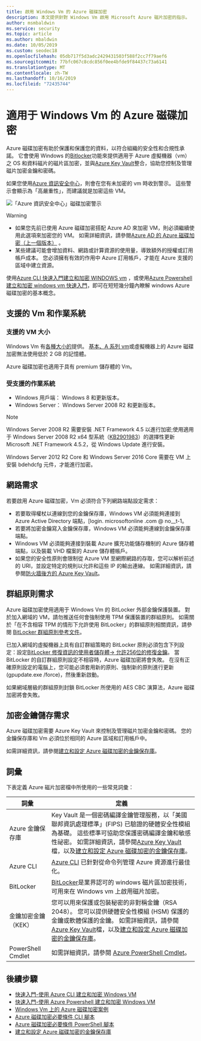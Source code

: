 ```yaml
---
title: 啟用 Windows Vm 的 Azure 磁碟加密
description: 本文提供針對 Windows Vm 啟用 Microsoft Azure 磁片加密的指示。
author: msmbaldwin
ms.service: security
ms.topic: article
ms.author: mbaldwin
ms.date: 10/05/2019
ms.custom: seodec18
ms.openlocfilehash: 05db717f5d3adc2429431503f588f2cc7f79aef6
ms.sourcegitcommit: 77bfc067c8cdc856f0ee4bfde9f84437c73a6141
ms.translationtype: MT
ms.contentlocale: zh-TW
ms.lasthandoff: 10/16/2019
ms.locfileid: "72435744"
---
```

# <a name="azure-disk-encryption-for-windows-vms"></a>適用于 Windows Vm 的 Azure 磁碟加密 

Azure 磁碟加密有助於保護和保護您的資料，以符合組織的安全性和合規性承諾。 它會使用 Windows 的[Bitlocker](https://en.wikipedia.org/wiki/BitLocker)功能來提供適用于 Azure 虛擬機器（vm）之 OS 和資料磁片的磁片區加密，並與[Azure Key Vault](../../key-vault/index.yml)整合，協助您控制及管理磁片加密金鑰和密碼。 

如果您使用[Azure 資訊安全中心](../../security-center/index.yml)，則會在您有未加密的 vm 時收到警示。 這些警示會顯示為「高嚴重性」，而建議就是加密這些 VM。

![「Azure 資訊安全中心」磁碟加密警示](../media/disk-encryption/security-center-disk-encryption-fig1.png)

> [!WARNING]
> - 如果您先前已使用 Azure 磁碟加密搭配 Azure AD 來加密 VM，則必須繼續使用此選項來加密您的 VM。 如需詳細資訊，請參閱[Azure AD 的 Azure 磁碟加密（上一個版本）](disk-encryption-overview-aad.md) 。 
> - 某些建議可能會增加資料、網路或計算資源的使用量，導致額外的授權或訂用帳戶成本。 您必須擁有有效的作用中 Azure 訂用帳戶，才能在 Azure 支援的區域中建立資源。

使用[Azure CLI 快速入門建立和加密 WINDOWS vm](disk-encryption-cli-quickstart.md) ，或使用[Azure Powershell 建立和加密 windows vm 快速入門](disk-encryption-powershell-quickstart.md)，即可在短短幾分鐘內瞭解 windows Azure 磁碟加密的基本概念。

## <a name="supported-vms-and-operating-systems"></a>支援的 Vm 和作業系統

### <a name="supported-vm-sizes"></a>支援的 VM 大小

Windows Vm 有[各種大小的](sizes-general.md)提供。 [基本、A 系列 vm](https://azure.microsoft.com/pricing/details/virtual-machines/series/)或虛擬機器上的 Azure 磁碟加密無法使用低於 2 GB 的記憶體。

Azure 磁碟加密也適用于具有 premium 儲存體的 Vm。

### <a name="supported-operating-systems"></a>受支援的作業系統

- Windows 用戶端： Windows 8 和更新版本。
- Windows Server： Windows Server 2008 R2 和更新版本。  
 
> [!NOTE]
> Windows Server 2008 R2 需要安裝 .NET Framework 4.5 以進行加密;使用適用于 Windows Server 2008 R2 x64 型系統（[KB2901983](https://www.catalog.update.microsoft.com/Search.aspx?q=KB2901983)）的選擇性更新 Microsoft .NET Framework 4.5.2，從 Windows Update 進行安裝。  
>  
> Windows Server 2012 R2 Core 和 Windows Server 2016 Core 需要在 VM 上安裝 bdehdcfg 元件，才能進行加密。


## <a name="networking-requirements"></a>網路需求
若要啟用 Azure 磁碟加密，Vm 必須符合下列網路端點設定需求：
  - 若要取得權杖以連線到您的金鑰保存庫，Windows VM 必須能夠連接到 Azure Active Directory 端點，\[login. microsoftonline .com @ no__t-1。
  - 若要將加密金鑰寫入金鑰保存庫，Windows VM 必須能夠連線到金鑰保存庫端點。
  - Windows VM 必須能夠連接到裝載 Azure 擴充功能儲存機制的 Azure 儲存體端點，以及裝載 VHD 檔案的 Azure 儲存體帳戶。
  -  如果您的安全性原則會限制從 Azure VM 至網際網路的存取，您可以解析前述的 URI，並設定特定的規則以允許和這些 IP 的輸出連線。 如需詳細資訊，請參閱[防火牆後方的 Azure Key Vault](../../key-vault/key-vault-access-behind-firewall.md)。    


## <a name="group-policy-requirements"></a>群組原則需求

Azure 磁碟加密使用適用于 Windows Vm 的 BitLocker 外部金鑰保護裝置。 對於加入網域的 VM，請勿推送任何會強制使用 TPM 保護裝置的群組原則。 如需關於「在不含相容 TPM 的情形下允許使用 BitLocker」的群組原則相關資訊，請參閱 [BitLocker 群組原則參考文件](/windows/security/information-protection/bitlocker/bitlocker-group-policy-settings#bkmk-unlockpol1)。

已加入網域的虛擬機器上具有自訂群組策略的 BitLocker 原則必須包含下列設定：設定[BitLocker 修復資訊的使用者儲存體-> 允許256位的修復金鑰](/windows/security/information-protection/bitlocker/bitlocker-group-policy-settings)。 當 BitLocker 的自訂群組原則設定不相容時，Azure 磁碟加密將會失敗。 在沒有正確原則設定的電腦上，您可能必須套用新的原則、強制新的原則進行更新 (gpupdate.exe /force)，然後重新啟動。

如果網域層級的群組原則封鎖 BitLocker 所使用的 AES CBC 演算法，Azure 磁碟加密將會失敗。

## <a name="encryption-key-storage-requirements"></a>加密金鑰儲存需求  

Azure 磁碟加密需要 Azure Key Vault 來控制及管理磁片加密金鑰和密碼。 您的金鑰保存庫和 Vm 必須位於相同的 Azure 區域和訂用帳戶中。

如需詳細資訊，請參閱[建立和設定 Azure 磁碟加密的金鑰保存庫](disk-encryption-key-vault.md)。

## <a name="terminology"></a>詞彙
下表定義 Azure 磁片加密檔中所使用的一些常見詞彙：

| 詞彙 | 定義 |
| --- | --- |
| Azure 金鑰保存庫 | Key Vault 是一個密碼編譯金鑰管理服務，以「美國聯邦資訊處理標準」(FIPS) 已驗證的硬體安全性模組為基礎。 這些標準可協助您保護密碼編譯金鑰和敏感性祕密。 如需詳細資訊，請參閱[Azure Key Vault](https://azure.microsoft.com/services/key-vault/)檔，以及[建立和設定 Azure 磁碟加密的金鑰保存庫](disk-encryption-key-vault.md)。 |
| Azure CLI | [Azure CLI](/cli/azure/install-azure-cli) 已針對從命令列管理 Azure 資源進行最佳化。|
| BitLocker |[BitLocker](https://technet.microsoft.com/library/hh831713.aspx)是業界認可的 windows 磁片區加密技術，可用來在 Windows vm 上啟用磁片加密。 |
| 金鑰加密金鑰（KEK） | 您可以用來保護或包裝秘密的非對稱金鑰（RSA 2048）。 您可以提供硬體安全性模組 (HSM) 保護的金鑰或軟體保護的金鑰。 如需詳細資訊，請參閱[Azure Key Vault](https://azure.microsoft.com/services/key-vault/)檔，以及[建立和設定 Azure 磁碟加密的金鑰保存庫](disk-encryption-key-vault.md)。 |
| PowerShell Cmdlet | 如需詳細資訊，請參閱 [Azure PowerShell Cmdlet](/powershell/azure/overview)。 |


## <a name="next-steps"></a>後續步驟

- [快速入門-使用 Azure CLI 建立和加密 Windows VM](disk-encryption-cli-quickstart.md)
- [快速入門-使用 Azure Powershell 建立和加密 Windows VM](disk-encryption-powershell-quickstart.md)
- [Windows Vm 上的 Azure 磁碟加密案例](disk-encryption-windows.md)
- [Azure 磁碟加密必要條件 CLI 腳本](https://github.com/ejarvi/ade-cli-getting-started)
- [Azure 磁碟加密必要條件 PowerShell 腳本](https://github.com/Azure/azure-powershell/tree/master/src/Compute/Compute/Extension/AzureDiskEncryption/Scripts)
- [建立和設定 Azure 磁碟加密的金鑰保存庫](disk-encryption-key-vault.md)


